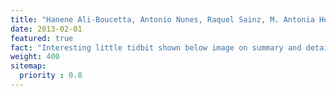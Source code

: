 ```yaml
---
title: "Hanene Ali-Boucetta, Antonio Nunes, Raquel Sainz, M. Antonia Herrero, Bowen Tian, Maurizio Prato, Kostas Kostarelos and Alberto Bianco.”Asbestos-like pathogenicity of long carbon nanotubes can be alleviated by chemical functionalization”. Angew.Chem.Int.Ed. 2013 Feb;52(8):2274-8."
date: 2013-02-01
featured: true
fact: "Interesting little tidbit shown below image on summary and detail page"
weight: 400
sitemap:
  priority : 0.8
---
```




